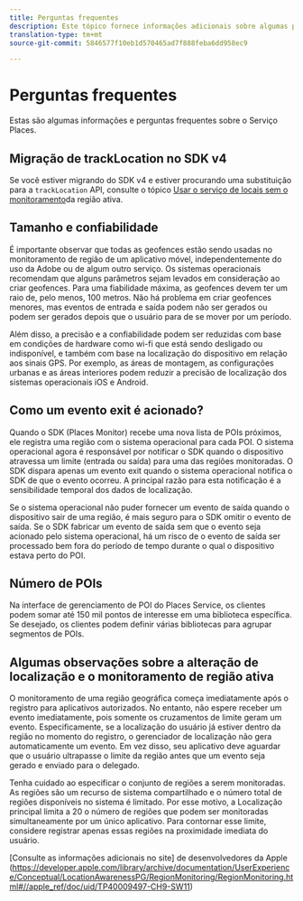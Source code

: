 ```yaml
---
title: Perguntas frequentes
description: Este tópico fornece informações adicionais sobre algumas perguntas frequentes.
translation-type: tm+mt
source-git-commit: 5846577f10eb1d570465ad7f888feba6dd958ec9

---
```



# Perguntas frequentes

Estas são algumas informações e perguntas frequentes sobre o Serviço Places.

## Migração de trackLocation no SDK v4

Se você estiver migrando do SDK v4 e estiver procurando uma substituição para a `trackLocation` API, consulte o tópico [Usar o serviço de locais sem o monitoramento](use-places-without-active-monitoring.md)da região ativa.

## Tamanho e confiabilidade

É importante observar que todas as geofences estão sendo usadas no monitoramento de região de um aplicativo móvel, independentemente do uso da Adobe ou de algum outro serviço. Os sistemas operacionais recomendam que alguns parâmetros sejam levados em consideração ao criar geofences. Para uma fiabilidade máxima, as geofences devem ter um raio de, pelo menos, 100 metros. Não há problema em criar geofences menores, mas eventos de entrada e saída podem não ser gerados ou podem ser gerados depois que o usuário para de se mover por um período.

Além disso, a precisão e a confiabilidade podem ser reduzidas com base em condições de hardware como wi-fi que está sendo desligado ou indisponível, e também com base na localização do dispositivo em relação aos sinais GPS. Por exemplo, as áreas de montagem, as configurações urbanas e as áreas interiores podem reduzir a precisão de localização dos sistemas operacionais iOS e Android.

## Como um evento exit é acionado?

Quando o SDK (Places Monitor) recebe uma nova lista de POIs próximos, ele registra uma região com o sistema operacional para cada POI. O sistema operacional agora é responsável por notificar o SDK quando o dispositivo atravessa um limite (entrada ou saída) para uma das regiões monitoradas. O SDK dispara apenas um evento exit quando o sistema operacional notifica o SDK de que o evento ocorreu. A principal razão para esta notificação é a sensibilidade temporal dos dados de localização.

Se o sistema operacional não puder fornecer um evento de saída quando o dispositivo sair de uma região, é mais seguro para o SDK omitir o evento de saída. Se o SDK fabricar um evento de saída sem que o evento seja acionado pelo sistema operacional, há um risco de o evento de saída ser processado bem fora do período de tempo durante o qual o dispositivo estava perto do POI.

## Número de POIs

Na interface de gerenciamento de POI do Places Service, os clientes podem somar até 150 mil pontos de interesse em uma biblioteca específica. Se desejado, os clientes podem definir várias bibliotecas para agrupar segmentos de POIs.

## Algumas observações sobre a alteração de localização e o monitoramento de região ativa

O monitoramento de uma região geográfica começa imediatamente após o registro para aplicativos autorizados. No entanto, não espere receber um evento imediatamente, pois somente os cruzamentos de limite geram um evento. Especificamente, se a localização do usuário já estiver dentro da região no momento do registro, o gerenciador de localização não gera automaticamente um evento. Em vez disso, seu aplicativo deve aguardar que o usuário ultrapasse o limite da região antes que um evento seja gerado e enviado para o delegado.

Tenha cuidado ao especificar o conjunto de regiões a serem monitoradas. As regiões são um recurso de sistema compartilhado e o número total de regiões disponíveis no sistema é limitado. Por esse motivo, a Localização principal limita a 20 o número de regiões que podem ser monitoradas simultaneamente por um único aplicativo. Para contornar esse limite, considere registrar apenas essas regiões na proximidade imediata do usuário.

[Consulte as informações adicionais no site] de desenvolvedores da Apple (https://developer.apple.com/library/archive/documentation/UserExperience/Conceptual/LocationAwarenessPG/RegionMonitoring/RegionMonitoring.html#//apple_ref/doc/uid/TP40009497-CH9-SW11)
